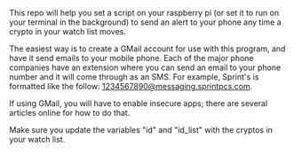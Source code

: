 This repo will help you set a script on your raspberry pi (or set it to run on your terminal in the background) to send an alert to your phone any time a crypto in your watch list moves.

The easiest way is to create a GMail account for use with this program, and have it send emails to your mobile phone. Each of the major phone companies have an extension where you can send an email to your phone number and it will come through as an SMS. For example, Sprint's is formatted like the follow: 1234567890@messaging.sprintpcs.com.

If using GMail, you will have to enable insecure apps; there are several articles online for how to do that.

Make sure you update the variables "id" and "id_list" with the cryptos in your watch list. 
